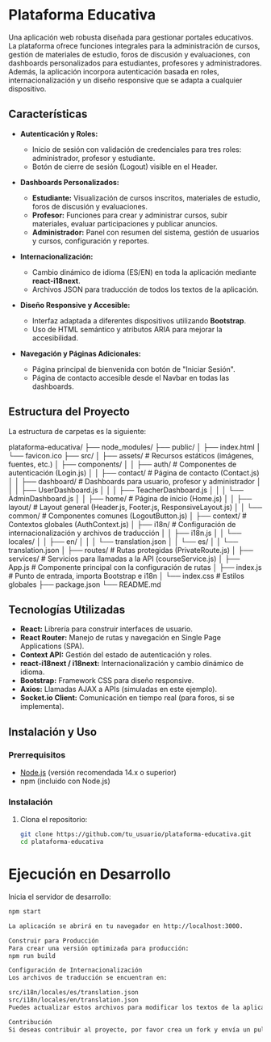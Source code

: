 # Plataforma Educativa

Una aplicación web robusta diseñada para gestionar portales educativos. La plataforma ofrece funciones integrales para la administración de cursos, gestión de materiales de estudio, foros de discusión y evaluaciones, con dashboards personalizados para estudiantes, profesores y administradores. Además, la aplicación incorpora autenticación basada en roles, internacionalización y un diseño responsive que se adapta a cualquier dispositivo.

## Características

- **Autenticación y Roles:**  
  - Inicio de sesión con validación de credenciales para tres roles: administrador, profesor y estudiante.
  - Botón de cierre de sesión (Logout) visible en el Header.

- **Dashboards Personalizados:**  
  - **Estudiante:** Visualización de cursos inscritos, materiales de estudio, foros de discusión y evaluaciones.
  - **Profesor:** Funciones para crear y administrar cursos, subir materiales, evaluar participaciones y publicar anuncios.
  - **Administrador:** Panel con resumen del sistema, gestión de usuarios y cursos, configuración y reportes.

- **Internacionalización:**  
  - Cambio dinámico de idioma (ES/EN) en toda la aplicación mediante **react-i18next**.
  - Archivos JSON para traducción de todos los textos de la aplicación.

- **Diseño Responsive y Accesible:**  
  - Interfaz adaptada a diferentes dispositivos utilizando **Bootstrap**.
  - Uso de HTML semántico y atributos ARIA para mejorar la accesibilidad.

- **Navegación y Páginas Adicionales:**  
  - Página principal de bienvenida con botón de "Iniciar Sesión".
  - Página de contacto accesible desde el Navbar en todas las dashboards.

## Estructura del Proyecto

La estructura de carpetas es la siguiente:

plataforma-educativa/ ├── node_modules/ ├── public/ │ ├── index.html │ └── favicon.ico ├── src/ │ ├── assets/ # Recursos estáticos (imágenes, fuentes, etc.) │ ├── components/ │ │ ├── auth/ # Componentes de autenticación (Login.js) │ │ ├── contact/ # Página de contacto (Contact.js) │ │ ├── dashboard/ # Dashboards para usuario, profesor y administrador │ │ │ ├── UserDashboard.js │ │ │ ├── TeacherDashboard.js │ │ │ └── AdminDashboard.js │ │ ├── home/ # Página de inicio (Home.js) │ │ ├── layout/ # Layout general (Header.js, Footer.js, ResponsiveLayout.js) │ │ └── common/ # Componentes comunes (LogoutButton.js) │ ├── context/ # Contextos globales (AuthContext.js) │ ├── i18n/ # Configuración de internacionalización y archivos de traducción │ │ ├── i18n.js │ │ └── locales/ │ │ ├── en/
│ │ │ └── translation.json │ │ └── es/ │ │ └── translation.json │ ├── routes/ # Rutas protegidas (PrivateRoute.js) │ ├── services/ # Servicios para llamadas a la API (courseService.js) │ ├── App.js # Componente principal con la configuración de rutas │ ├── index.js # Punto de entrada, importa Bootstrap e i18n │ └── index.css # Estilos globales ├── package.json └── README.md


## Tecnologías Utilizadas

- **React:** Librería para construir interfaces de usuario.
- **React Router:** Manejo de rutas y navegación en Single Page Applications (SPA).
- **Context API:** Gestión del estado de autenticación y roles.
- **react-i18next / i18next:** Internacionalización y cambio dinámico de idioma.
- **Bootstrap:** Framework CSS para diseño responsive.
- **Axios:** Llamadas AJAX a APIs (simuladas en este ejemplo).
- **Socket.io Client:** Comunicación en tiempo real (para foros, si se implementa).

## Instalación y Uso

### Prerrequisitos

- [Node.js](https://nodejs.org/) (versión recomendada 14.x o superior)
- npm (incluido con Node.js)

### Instalación

1. Clona el repositorio:
   ```bash
   git clone https://github.com/tu_usuario/plataforma-educativa.git
   cd plataforma-educativa

# Ejecución en Desarrollo
Inicia el servidor de desarrollo:

```sh
npm start

La aplicación se abrirá en tu navegador en http://localhost:3000.

Construir para Producción
Para crear una versión optimizada para producción:
npm run build

Configuración de Internacionalización
Los archivos de traducción se encuentran en:

src/i18n/locales/es/translation.json
src/i18n/locales/en/translation.json
Puedes actualizar estos archivos para modificar los textos de la aplicación. El cambio de idioma se realiza mediante botones ubicados en el Header.

Contribución
Si deseas contribuir al proyecto, por favor crea un fork y envía un pull request. Para cambios importantes, abre primero un issue para discutir las modificaciones propuestas.